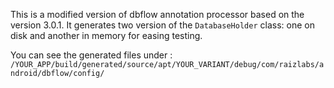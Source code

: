 This is a modified version of dbflow annotation processor based on the version 3.0.1.
It generates two version of the `DatabaseHolder` class: one on disk and another in memory for easing testing.

You can see the generated files under :
`/YOUR_APP/build/generated/source/apt/YOUR_VARIANT/debug/com/raizlabs/android/dbflow/config/`